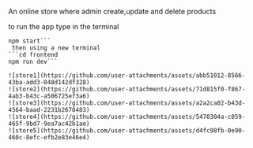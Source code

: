 An online store where admin create,update and delete products

to run the app type in the terminal 
```npm build 
npm start```
 then using a new terminal
```cd frontend
npm run dev```

![store1](https://github.com/user-attachments/assets/abb51012-8566-43ba-add3-048d142df328)
![store2](https://github.com/user-attachments/assets/71d815f0-f867-4ab3-b43c-a506725ef3a6)
![store3](https://github.com/user-attachments/assets/a2a2ca02-b43d-4564-baad-2231b2678483)
![store4](https://github.com/user-attachments/assets/5470304a-c059-465f-9bd7-9ea7ac42b1ae)
![store5](https://github.com/user-attachments/assets/d4fc98fb-0e90-460c-8efc-efb2e83e46e4)
